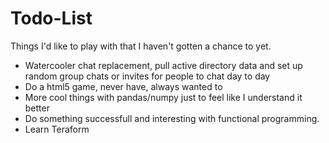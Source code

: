 # Todo-List
Things I'd like to play with that I haven't gotten a chance to yet.  

- Watercooler chat replacement, pull active directory data and set up random group chats or invites for people to chat day to day
- Do a html5 game, never have, always wanted to
- More cool things with pandas/numpy just to feel like I understand it better
- Do something successfull and interesting with functional programming.   
- Learn Teraform
